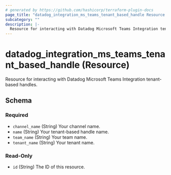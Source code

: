 ```yaml
---
# generated by https://github.com/hashicorp/terraform-plugin-docs
page_title: "datadog_integration_ms_teams_tenant_based_handle Resource - terraform-provider-datadog"
subcategory: ""
description: |-
  Resource for interacting with Datadog Microsoft Teams Integration tenant-based handles.
---
```


# datadog_integration_ms_teams_tenant_based_handle (Resource)

Resource for interacting with Datadog Microsoft Teams Integration tenant-based handles.



<!-- schema generated by tfplugindocs -->
## Schema

### Required

- `channel_name` (String) Your channel name.
- `name` (String) Your tenant-based handle name.
- `team_name` (String) Your team name.
- `tenant_name` (String) Your tenant name.

### Read-Only

- `id` (String) The ID of this resource.
